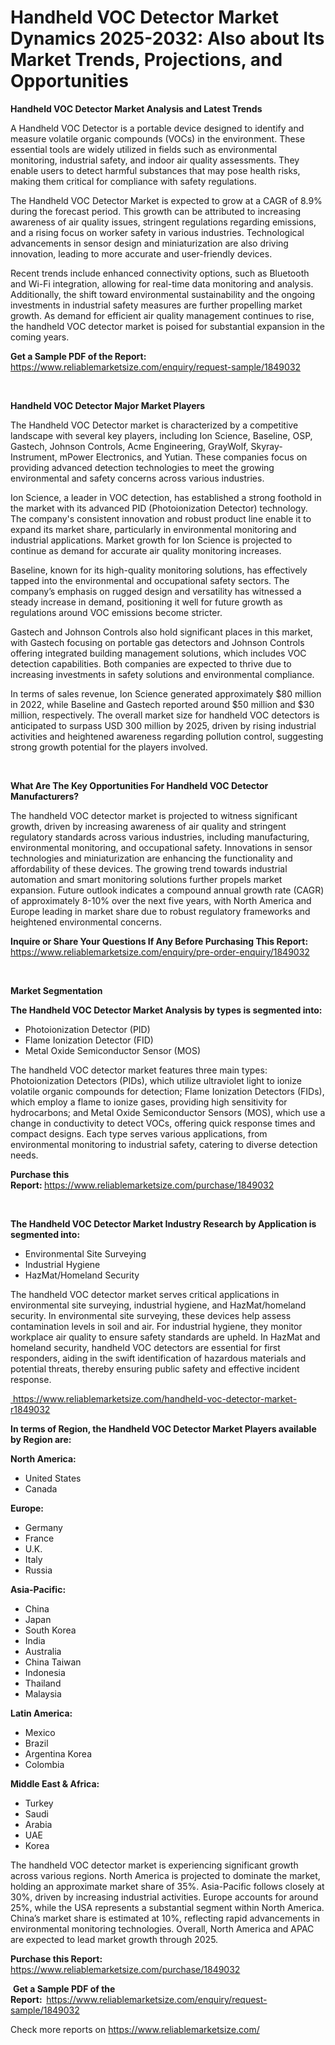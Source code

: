 <p><h1>Handheld VOC Detector Market Dynamics 2025-2032: Also about Its Market Trends, Projections, and Opportunities</h1></p><p><strong>Handheld VOC Detector Market Analysis and Latest Trends</strong></p>
<p><p>A Handheld VOC Detector is a portable device designed to identify and measure volatile organic compounds (VOCs) in the environment. These essential tools are widely utilized in fields such as environmental monitoring, industrial safety, and indoor air quality assessments. They enable users to detect harmful substances that may pose health risks, making them critical for compliance with safety regulations.</p><p>The Handheld VOC Detector Market is expected to grow at a CAGR of 8.9% during the forecast period. This growth can be attributed to increasing awareness of air quality issues, stringent regulations regarding emissions, and a rising focus on worker safety in various industries. Technological advancements in sensor design and miniaturization are also driving innovation, leading to more accurate and user-friendly devices. </p><p>Recent trends include enhanced connectivity options, such as Bluetooth and Wi-Fi integration, allowing for real-time data monitoring and analysis. Additionally, the shift toward environmental sustainability and the ongoing investments in industrial safety measures are further propelling market growth. As demand for efficient air quality management continues to rise, the handheld VOC detector market is poised for substantial expansion in the coming years.</p></p>
<p><strong>Get a Sample PDF of the Report:&nbsp;</strong> <a href="https://www.reliablemarketsize.com/enquiry/request-sample/1849032?utm_campaign=2295&utm_medium=2&utm_source=Github&utm_content=ia&utm_term=11022025&utm_id=handheld-voc-detector">https://www.reliablemarketsize.com/enquiry/request-sample/1849032</a></p>
<p>&nbsp;</p>
<p><strong>Handheld VOC Detector Major Market Players</strong></p>
<p><p>The Handheld VOC Detector market is characterized by a competitive landscape with several key players, including Ion Science, Baseline, OSP, Gastech, Johnson Controls, Acme Engineering, GrayWolf, Skyray-Instrument, mPower Electronics, and Yutian. These companies focus on providing advanced detection technologies to meet the growing environmental and safety concerns across various industries.</p><p>Ion Science, a leader in VOC detection, has established a strong foothold in the market with its advanced PID (Photoionization Detector) technology. The company's consistent innovation and robust product line enable it to expand its market share, particularly in environmental monitoring and industrial applications. Market growth for Ion Science is projected to continue as demand for accurate air quality monitoring increases.</p><p>Baseline, known for its high-quality monitoring solutions, has effectively tapped into the environmental and occupational safety sectors. The company’s emphasis on rugged design and versatility has witnessed a steady increase in demand, positioning it well for future growth as regulations around VOC emissions become stricter.</p><p>Gastech and Johnson Controls also hold significant places in this market, with Gastech focusing on portable gas detectors and Johnson Controls offering integrated building management solutions, which includes VOC detection capabilities. Both companies are expected to thrive due to increasing investments in safety solutions and environmental compliance.</p><p>In terms of sales revenue, Ion Science generated approximately $80 million in 2022, while Baseline and Gastech reported around $50 million and $30 million, respectively. The overall market size for handheld VOC detectors is anticipated to surpass USD 300 million by 2025, driven by rising industrial activities and heightened awareness regarding pollution control, suggesting strong growth potential for the players involved.</p></p>
<p>&nbsp;</p>
<p><strong>What Are The Key Opportunities For Handheld VOC Detector Manufacturers?</strong></p>
<p><p>The handheld VOC detector market is projected to witness significant growth, driven by increasing awareness of air quality and stringent regulatory standards across various industries, including manufacturing, environmental monitoring, and occupational safety. Innovations in sensor technologies and miniaturization are enhancing the functionality and affordability of these devices. The growing trend towards industrial automation and smart monitoring solutions further propels market expansion. Future outlook indicates a compound annual growth rate (CAGR) of approximately 8-10% over the next five years, with North America and Europe leading in market share due to robust regulatory frameworks and heightened environmental concerns.</p></p>
<p><strong>Inquire or Share Your Questions If Any Before Purchasing This Report:</strong> <a href="https://www.reliablemarketsize.com/enquiry/pre-order-enquiry/1849032?utm_campaign=2295&utm_medium=2&utm_source=Github&utm_content=ia&utm_term=11022025&utm_id=handheld-voc-detector">https://www.reliablemarketsize.com/enquiry/pre-order-enquiry/1849032</a></p>
<p>&nbsp;</p>
<p><strong>Market Segmentation</strong></p>
<p><strong>The Handheld VOC Detector Market Analysis by types is segmented into:</strong></p>
<p><ul><li>Photoionization Detector (PID)</li><li>Flame Ionization Detector (FID)</li><li>Metal Oxide Semiconductor Sensor (MOS)</li></ul></p>
<p><p>The handheld VOC detector market features three main types: Photoionization Detectors (PIDs), which utilize ultraviolet light to ionize volatile organic compounds for detection; Flame Ionization Detectors (FIDs), which employ a flame to ionize gases, providing high sensitivity for hydrocarbons; and Metal Oxide Semiconductor Sensors (MOS), which use a change in conductivity to detect VOCs, offering quick response times and compact designs. Each type serves various applications, from environmental monitoring to industrial safety, catering to diverse detection needs.</p></p>
<p><strong>Purchase this Report:&nbsp;</strong><a href="https://www.reliablemarketsize.com/purchase/1849032?utm_campaign=2295&utm_medium=2&utm_source=Github&utm_content=ia&utm_term=11022025&utm_id=handheld-voc-detector">https://www.reliablemarketsize.com/purchase/1849032</a></p>
<p>&nbsp;</p>
<p><strong>The Handheld VOC Detector Market Industry Research by Application is segmented into:</strong></p>
<p><ul><li>Environmental Site Surveying</li><li>Industrial Hygiene</li><li>HazMat/Homeland Security</li></ul></p>
<p><p>The handheld VOC detector market serves critical applications in environmental site surveying, industrial hygiene, and HazMat/homeland security. In environmental site surveying, these devices help assess contamination levels in soil and air. For industrial hygiene, they monitor workplace air quality to ensure safety standards are upheld. In HazMat and homeland security, handheld VOC detectors are essential for first responders, aiding in the swift identification of hazardous materials and potential threats, thereby ensuring public safety and effective incident response.</p></p>
<p><a href="https://www.reliablemarketsize.com/handheld-voc-detector-market-r1849032?utm_campaign=2295&utm_medium=2&utm_source=Github&utm_content=ia&utm_term=11022025&utm_id=handheld-voc-detector">&nbsp;https://www.reliablemarketsize.com/handheld-voc-detector-market-r1849032</a></p>
<p><strong>In terms of Region, the Handheld VOC Detector Market Players available by Region are:</strong></p>
<p>
    <p> <strong> North America: </strong>
        <ul>
            <li>United States</li>
            <li>Canada</li>
        </ul>
        </p> 
    <p> <strong> Europe: </strong>
        <ul>
            <li>Germany</li>
            <li>France</li>
            <li>U.K.</li>
            <li>Italy</li>
            <li>Russia</li>
        </ul>
        </p> 
    <p> <strong> Asia-Pacific: </strong>
        <ul>
            <li>China</li>
            <li>Japan</li>
            <li>South Korea</li>
            <li>India</li>
            <li>Australia</li>
            <li>China Taiwan</li>
            <li>Indonesia</li>
            <li>Thailand</li>
            <li>Malaysia</li>
        </ul>
        </p> 
    <p> <strong> Latin America: </strong>
        <ul>
            <li>Mexico</li>
            <li>Brazil</li>
            <li>Argentina Korea</li>
            <li>Colombia</li>
        </ul>
        </p> 
    <p> <strong> Middle East & Africa: </strong>
        <ul>
            <li>Turkey</li>
            <li>Saudi</li>
            <li>Arabia</li>
            <li>UAE</li>
            <li>Korea</li>
        </ul>
    </p>
    </p>
<p><p>The handheld VOC detector market is experiencing significant growth across various regions. North America is projected to dominate the market, holding an approximate market share of 35%. Asia-Pacific follows closely at 30%, driven by increasing industrial activities. Europe accounts for around 25%, while the USA represents a substantial segment within North America. China’s market share is estimated at 10%, reflecting rapid advancements in environmental monitoring technologies. Overall, North America and APAC are expected to lead market growth through 2025.</p></p>
<p><strong>Purchase this Report: </strong><a href="https://www.reliablemarketsize.com/purchase/1849032?utm_campaign=2295&utm_medium=2&utm_source=Github&utm_content=ia&utm_term=11022025&utm_id=handheld-voc-detector">https://www.reliablemarketsize.com/purchase/1849032</a></p>
<p>&nbsp;<strong>Get a Sample PDF of the Report:&nbsp;&nbsp;</strong><a href="https://www.reliablemarketsize.com/enquiry/request-sample/1849032?utm_campaign=2295&utm_medium=2&utm_source=Github&utm_content=ia&utm_term=11022025&utm_id=handheld-voc-detector">https://www.reliablemarketsize.com/enquiry/request-sample/1849032</a></p>
<p><strong></strong></p>
<p>Check more reports on <a href="https://www.reliablemarketsize.com/?utm_campaign=2295&utm_medium=2&utm_source=Github&utm_content=ia&utm_term=11022025&utm_id=handheld-voc-detector">https://www.reliablemarketsize.com/</a></p>